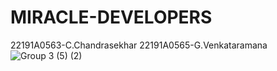 # MIRACLE-DEVELOPERS
22191A0563-C.Chandrasekhar
22191A0565-G.Venkataramana
![Group 3 (5) (2)](https://github.com/Ramana531664/MIRACLE-DEVELOPERS/assets/129193734/fd5d1bd6-722b-48b2-b29a-d0331ebce002)
